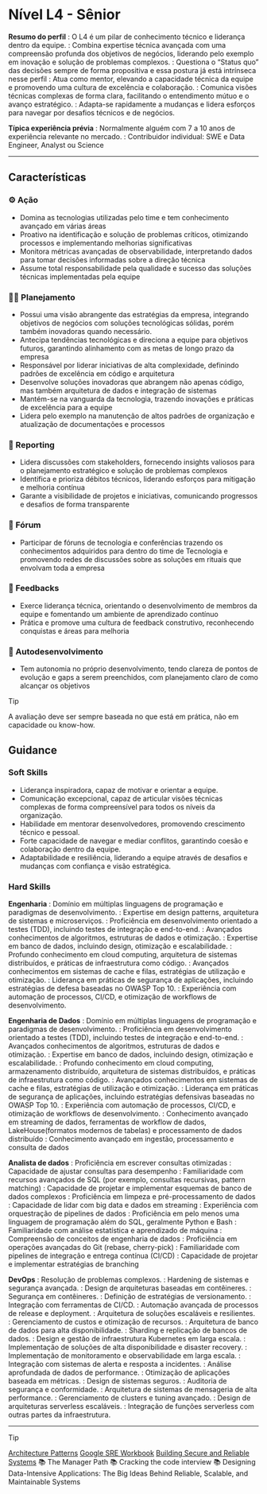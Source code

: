 # Nível L4 - Sênior

**Resumo do perfil**
: O L4 é um pilar de conhecimento técnico e liderança dentro da equipe.
: Combina expertise técnica avançada com uma compreensão profunda dos objetivos de negócios, liderando pelo exemplo em inovação e solução de problemas complexos.
: Questiona o “Status quo” das decisões sempre de forma propositiva e essa postura já está intrínseca nesse perfil
: Atua como mentor, elevando a capacidade técnica da equipe e promovendo uma cultura de excelência e colaboração.
: Comunica visões técnicas complexas de forma clara, facilitando o entendimento mútuo e o avanço estratégico.
: Adapta-se rapidamente a mudanças e lidera esforços para navegar por desafios técnicos e de negócios.

**Típica experiência prévia**
: Normalmente alguém com 7 a 10 anos de experiência relevante no mercado.
: Contribuidor individual: SWE e Data Engineer, Analyst ou Science

___

## Características

### ⚙️ Ação

- Domina as tecnologias utilizadas pelo time e tem conhecimento avançado em várias áreas
- Proativo na identificação e solução de problemas críticos, otimizando processos e implementando melhorias significativas
- Monitora métricas avançadas de observabilidade, interpretando dados para tomar decisões informadas sobre a direção técnica
- Assume total responsabilidade pela qualidade e sucesso das soluções técnicas implementadas pela equipe

### 👨‍💻 Planejamento

- Possui uma visão abrangente das estratégias da empresa, integrando objetivos de negócios com soluções tecnológicas sólidas, porém também inovadoras quando necessário.
- Antecipa tendências tecnológicas e direciona a equipe para objetivos futuros, garantindo alinhamento com as metas de longo prazo da empresa
- Responsável por liderar iniciativas de alta complexidade, definindo padrões de excelência em código e arquitetura
- Desenvolve soluções inovadoras que abrangem não apenas código, mas também arquitetura de dados e integração de sistemas
- Mantém-se na vanguarda da tecnologia, trazendo inovações e práticas de excelência para a equipe
- Lidera pelo exemplo na manutenção de altos padrões de organização e atualização de documentações e processos

### 📆 Reporting

- Lidera discussões com stakeholders, fornecendo insights valiosos para o planejamento estratégico e solução de problemas complexos
- Identifica e prioriza débitos técnicos, liderando esforços para mitigação e melhoria contínua
- Garante a visibilidade de projetos e iniciativas, comunicando progressos e desafios de forma transparente

### 📢 Fórum

- Participar de fóruns de tecnologia e conferências trazendo os conhecimentos adquiridos para dentro do time de Tecnologia e promovendo redes de discussões sobre as soluções em rituais que envolvam toda a empresa

### 💬 Feedbacks

- Exerce liderança técnica, orientando o desenvolvimento de membros da equipe e fomentando um ambiente de aprendizado contínuo
- Prática e promove uma cultura de feedback construtivo, reconhecendo conquistas e áreas para melhoria

### 🌱 Autodesenvolvimento

- Tem autonomia no próprio desenvolvimento, tendo clareza de pontos de evolução e gaps a serem preenchidos, com planejamento claro de como alcançar os objetivos

> [!TIP]
> A avaliação deve ser sempre baseada no que está em prática, não em capacidade ou know-how.

## Guidance

### Soft Skills

- Liderança inspiradora, capaz de motivar e orientar a equipe.
- Comunicação excepcional, capaz de articular visões técnicas complexas de forma compreensível para todos os níveis da organização.
- Habilidade em mentorar desenvolvedores, promovendo crescimento técnico e pessoal.
- Forte capacidade de navegar e mediar conflitos, garantindo coesão e colaboração dentro da equipe.
- Adaptabilidade e resiliência, liderando a equipe através de desafios e mudanças com confiança e visão estratégica.

### Hard Skills

**Engenharia**
: Domínio em múltiplas linguagens de programação e paradigmas de desenvolvimento.
: Expertise em design patterns, arquitetura de sistemas e microserviços.
: Proficiência em desenvolvimento orientado a testes (TDD), incluindo testes de integração e end-to-end.
: Avançados conhecimentos de algoritmos, estruturas de dados e otimização.
: Expertise em banco de dados, incluindo design, otimização e escalabilidade.
: Profundo conhecimento em cloud computing, arquitetura de sistemas distribuídos, e práticas de infraestrutura como código.
: Avançados conhecimentos em sistemas de cache e filas, estratégias de utilização e otimização.
: Liderança em práticas de segurança de aplicações, incluindo estratégias de defesa baseadas no OWASP Top 10.
: Experiência com automação de processos, CI/CD, e otimização de workflows de desenvolvimento.

**Engenharia de Dados**
: Domínio em múltiplas linguagens de programação e paradigmas de desenvolvimento.
: Proficiência em desenvolvimento orientado a testes (TDD), incluindo testes de integração e end-to-end.
: Avançados conhecimentos de algoritmos, estruturas de dados e otimização.
: Expertise em banco de dados, incluindo design, otimização e escalabilidade.
: Profundo conhecimento em cloud computing, armazenamento distribuído, arquitetura de sistemas distribuídos, e práticas de infraestrutura como código.
: Avançados conhecimentos em sistemas de cache e filas, estratégias de utilização e otimização.
: Liderança em práticas de segurança de aplicações, incluindo estratégias defensivas baseadas no OWASP Top 10.
: Experiência com automação de processos, CI/CD, e otimização de workflows de desenvolvimento.
: Conhecimento avançado em streaming de dados, ferramentas de workflow de dados, LakeHouse(formatos modernos de tabelas) e processamento de dados distribuído
: Conhecimento avançado em ingestão, processamento e consulta de dados

**Analista de dados**
: Proficiência em escrever consultas otimizadas
: Capacidade de ajustar consultas para desempenho
: Familiaridade com recursos avançados de SQL (por exemplo, consultas recursivas, pattern matching)
: Capacidade de projetar e implementar esquemas de banco de dados complexos
: Proficiência em limpeza e pré-processamento de dados
: Capacidade de lidar com big data e dados em streaming
: Experiência com orquestração de pipelines de dados
: Proficiência em pelo menos uma linguagem de programação além do SQL, geralmente Python e Bash
: Familiaridade com análise estatística e aprendizado de máquina
: Compreensão de conceitos de engenharia de dados
: Proficiência em operações avançadas do Git (rebase, cherry-pick)
: Familiaridade com pipelines de integração e entrega contínua (CI/CD)
: Capacidade de projetar e implementar estratégias de branching

**DevOps**
: Resolução de problemas complexos.
: Hardening de sistemas e segurança avançada.
: Design de arquiteturas baseadas em contêineres.
: Segurança em contêineres.
: Definição de estratégias de versionamento.
: Integração com ferramentas de CI/CD.
: Automação avançada de processos de release e deployment.
: Arquitetura de soluções escaláveis e resilientes.
: Gerenciamento de custos e otimização de recursos.
: Arquitetura de banco de dados para alta disponibilidade.
: Sharding e replicação de bancos de dados.
: Design e gestão de infraestrutura Kubernetes em larga escala.
: Implementação de soluções de alta disponibilidade e disaster recovery.
: Implementação de monitoramento e observabilidade em larga escala.
: Integração com sistemas de alerta e resposta a incidentes.
: Análise aprofundada de dados de performance.
: Otimização de aplicações baseada em métricas.
: Design de sistemas seguros.
: Auditoria de segurança e conformidade.
: Arquitetura de sistemas de mensageria de alta performance.
: Gerenciamento de clusters e tuning avançado.
: Design de arquiteturas serverless escaláveis.
: Integração de funções serverless com outras partes da infraestrutura.

___

> [!TIP]
> [Architecture Patterns](https://docs.microsoft.com/en-us/azure/architecture/patterns/)
> [Google SRE Workbook](https://sre.google/workbook/table-of-contents/)
> [Building Secure and Reliable Systems](https://static.googleusercontent.com/media/sre.google/en//static/pdf/building_secure_and_reliable_systems.pdf)
> 📚 The Manager Path
> 📚 Cracking the code interview
> 📚 Designing Data-Intensive Applications: The Big Ideas Behind Reliable, Scalable, and Maintainable Systems
